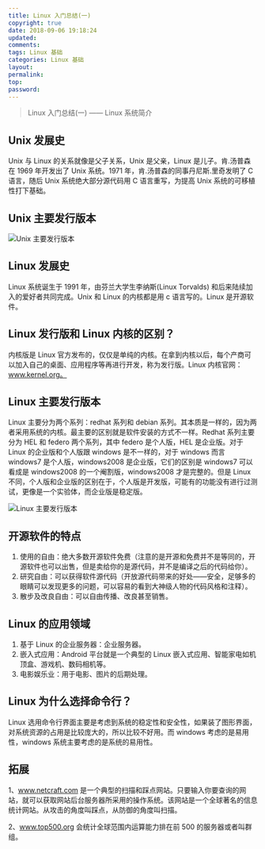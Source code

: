 ```yaml
---
title: Linux 入门总结(一)
copyright: true
date: 2018-09-06 19:18:24
updated:
comments:
tags: Linux 基础
categories: Linux 基础
layout:
permalink:
top:
password:
---
```


<blockquote class="blockquote-center"> Linux 入门总结(一) —— Linux 系统简介 </blockquote>

<!-- more -->

## Unix 发展史
Unix 与 Linux 的关系就像是父子关系，Unix 是父亲，Linux 是儿子。肯.汤普森在 1969 年开发出了 Unix 系统。1971 年，肯.汤普森的同事丹尼斯.里奇发明了 C 语言，随后 Unix 系统绝大部分源代码用 C 语言重写，为提高 Unix 系统的可移植性打下基础。

## Unix 主要发行版本
![Unix 主要发行版本](/upload_image/Unix_Major_Version.png "Unix 主要发行版本")

## Linux 发展史
Linux 系统诞生于 1991 年，由芬兰大学生李纳斯(Linux Torvalds) 和后来陆续加入的爱好者共同完成。Unix 和 Linux 的内核都是用 c 语言写的。Linux 是开源软件。

## Linux 发行版和 Linux 内核的区别？
内核版是 Linux 官方发布的，仅仅是单纯的内核。在拿到内核以后，每个产商可以加入自己的桌面、应用程序等再进行开发，称为发行版。Linux 内核官网：www.kernel.org。

## Linux 主要发行版本
Linux 主要分为两个系列：redhat 系列和 debian 系列。其本质是一样的，因为两者采用系统的内核。最主要的区别就是软件安装的方式不一样。Redhat 系列主要分为 HEL 和 federo 两个系列，其中 federo 是个人版，HEL 是企业版。对于 Linux 的企业版和个人版跟 windows 是不一样的，对于 windows 而言 windows7 是个人版，windows2008 是企业版，它们的区别是 windows7 可以看成是 windows2008 的一个阉割版，windows2008 才是完整的。但是 Linux 不同，个人版和企业版的区别在于，个人版是开发版，可能有的功能没有进行过测试，更像是一个实验体，而企业版是稳定版。

![Linux 主要发行版本](/upload_image/Linux_Major_Version.png "Linux 主要发行版本")

## 开源软件的特点
1. 使用的自由：绝大多数开源软件免费（注意的是开源和免费并不是等同的，开源软件也可以出售，但是卖给你的是源代码，并不是编译之后的代码给你）。
2. 研究自由：可以获得软件源代码（开放源代码带来的好处——安全，足够多的眼睛可以发现更多的问题，可以容易的看到大神级人物的代码风格和注释）。
3. 散步及改良自由：可以自由传播、改良甚至销售。

## Linux 的应用领域
1. 基于 Linux 的企业服务器：企业服务器。
2. 嵌入式应用：Android 平台就是一个典型的 Linux 嵌入式应用、智能家电如机顶盒、游戏机、数码相机等。
3. 电影娱乐业：用于电影、图片的后期处理。

## Linux 为什么选择命令行？
Linux 选用命令行界面主要是考虑到系统的稳定性和安全性，如果装了图形界面，对系统资源的占用是比较庞大的，所以比较不好用。而 windows 考虑的是易用性，windows 系统主要考虑的是系统的易用性。

## 拓展
1、www.netcraft.com 是一个典型的扫描和踩点网站。只要输入你要查询的网站，就可以获取网站后台服务器所采用的操作系统。该网站是一个全球著名的信息统计网站。从攻击的角度叫踩点，从防御的角度叫扫描。

2、www.top500.org 会统计全球范围内运算能力排在前 500 的服务器或者叫群组。
